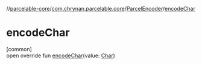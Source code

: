 //[parcelable-core](../../../index.md)/[com.chrynan.parcelable.core](../index.md)/[ParcelEncoder](index.md)/[encodeChar](encode-char.md)

# encodeChar

[common]\
open override fun [encodeChar](encode-char.md)(value: [Char](https://kotlinlang.org/api/latest/jvm/stdlib/kotlin/-char/index.html))
